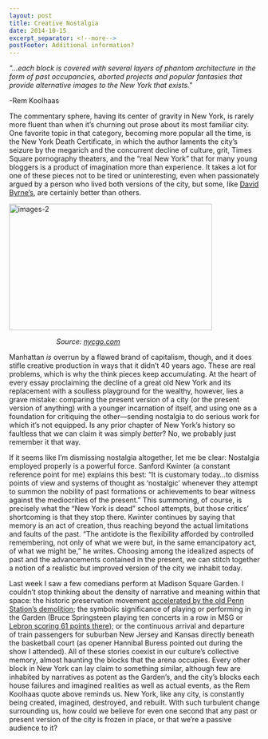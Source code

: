 ```yaml
---
layout: post
title: Creative Nostalgia
date: 2014-10-15
excerpt_separator: <!--more-->
postFooter: Additional information?
---
```


<em>"...each block is covered with several layers of phantom architecture in the form of past occupancies, aborted projects and popular fantasies that provide alternative images to the New York that exists." </em>

-Rem Koolhaas

The commentary sphere, having its center of gravity in New York, is rarely more fluent than when it’s churning out prose about its most familiar city. One favorite topic in that category, becoming more popular all the time, is the New York Death Certificate, in which the author laments the city’s seizure by the megarich and the concurrent decline of culture, grit, Times Square pornography theaters, and the “real New York” that for many young bloggers is a product of imagination more than experience. It takes a lot for one of these pieces not to be tired or uninteresting, even when passionately argued by a person who lived both versions of the city, but some, like <a href="http://www.theguardian.com/commentisfree/2013/oct/07/new-york-1percent-stifles-creative-talent">David Byrne’s</a>, are certainly better than others.

<a href="https://kneelingbus.files.wordpress.com/2014/10/images-2.jpg"><img class="aligncenter  wp-image-592" src="https://kneelingbus.files.wordpress.com/2014/10/images-2.jpg" alt="images-2" width="407" height="253" /></a>

<em>                        Source: <a href="http://www.nycgo.com/venues/madison-square-garden">nycgo.com</a></em>

Manhattan<em> is</em> overrun by a flawed brand of capitalism, though, and it does stifle creative production in ways that it didn’t 40 years ago. These are real problems, which is why the think pieces keep accumulating. At the heart of every essay proclaiming the decline of a great old New York and its replacement with a soulless playground for the wealthy, however, lies a grave mistake: comparing the present version of a city (or the present version of anything) with a younger incarnation of itself, and using one as a foundation for critiquing the other—sending nostalgia to do serious work for which it’s not equipped. Is any prior chapter of New York’s history so faultless that we can claim it was simply <em>better</em>? No, we probably just remember it that way.

If it seems like I’m dismissing nostalgia altogether, let me be clear: Nostalgia employed properly is a powerful force. Sanford Kwinter (a constant reference point for me) explains this best: “It is customary today…to dismiss points of view and systems of thought as ‘nostalgic’ whenever they attempt to summon the nobility of past formations or achievements to bear witness against the mediocrities of the present.” This summoning, of course, is precisely what the “New York is dead” school attempts, but those critics’ shortcoming is that they stop there. Kwinter continues by saying that memory is an act of creation, thus reaching beyond the actual limitations and faults of the past. “The antidote is the flexibility afforded by controlled remembering, not only of what we were but, in the same emancipatory act, of what we might be,” he writes. Choosing among the idealized aspects of past and the advancements contained in the present, we can stitch together a notion of a realistic but improved version of the city we inhabit today.

Last week I saw a few comedians perform at Madison Square Garden. I couldn’t stop thinking about the density of narrative and meaning within that space: the historic preservation movement <a href="http://en.wikipedia.org/wiki/Pennsylvania_Station_(1910%E2%80%931963)#Demolition_.281963.29">accelerated by the old Penn Station’s demolition</a>; the symbolic significance of playing or performing in the Garden (Bruce Springsteen playing ten concerts in a row in MSG or <a href="http://bleacherreport.com/articles/119828-lebron-james-walks-on-water-in-madison-square-garden">Lebron scoring 61 points there</a>); or the continuous arrival and departure of train passengers for suburban New Jersey and Kansas directly beneath the basketball court (as opener Hannibal Buress pointed out during the show I attended). All of these stories coexist in our culture’s collective memory, almost haunting the blocks that the arena occupies. Every other block in New York can lay claim to something similar, although few are inhabited by narratives as potent as the Garden’s, and the city’s blocks each house failures and imagined realities as well as actual events, as the Rem Koolhaas quote above reminds us. New York, like any city, is constantly being created, imagined, destroyed, and rebuilt. With such turbulent change surrounding us, how could we believe for even one second that any past or present version of the city is frozen in place, or that we’re a passive audience to it?